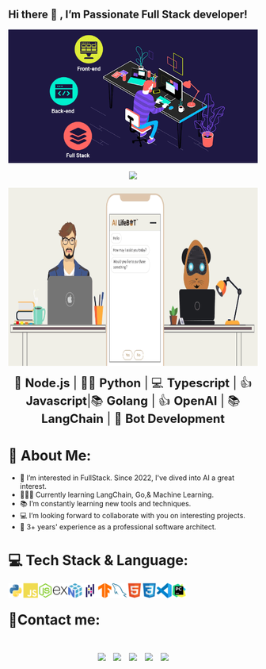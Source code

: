 ## Hi there 👋 , I’m Passionate Full Stack developer!
<p align="center">
  <img src="Logo.gif" />
</p>

<p align="center">
  <a href="https://github.com/DenverCoder1/readme-typing-svg">
    <img src="https://readme-typing-svg.herokuapp.com/?lines=Full-Stack%20developer;3+%2B%20years%20of%20working%20experience;Being%20passionate%20and%20creative&center=true&width=380&height=45">
  </a>
</p>
<p align="center">
  <img src="chatbot.gif" alt="MERN" width="850px" height="359px">
</p>

<div align="center">
  <span style="font-size: 24px; line-height: 1.5;">
    🐍 <b>Node.js</b> | 👩‍💻 <b>Python</b> | 💻 <b>Typescript</b> | 👍 <b>Javascript</b>|📚 <b>Golang</b> | 👍 <b>OpenAI</b> | 📚 <b>LangChain</b> | 📝 <b>Bot     
     Development</b> 
  </span>
</div>

# 💫 About Me:

- 🧠 I’m interested in FullStack. Since 2022, I've dived into AI a great interest.
- 👨🏽‍🏫 Currently learning LangChain, Go,& Machine Learning.
- 📚  I’m constantly learning new tools and techniques.
- 💻  I’m looking forward to collaborate with you on interesting projects.
- 🏢 3+ years' experience as a professional software architect.


# 💻 Tech Stack & Language:
<img align="left" alt="Python" width="30px" src="https://raw.githubusercontent.com/devicons/devicon/master/icons/python/python-original.svg">
<img align="left" alt="JavaScript" width="30px" src="https://raw.githubusercontent.com/devicons/devicon/master/icons/javascript/javascript-plain.svg">
<img align="left" alt="Node.js" width="30px" src="https://raw.githubusercontent.com/devicons/devicon/master/icons/nodejs/nodejs-original.svg">
<img align="left" alt="Express" width="30px" src="https://raw.githubusercontent.com/devicons/devicon/master/icons/express/express-original.svg">
<img align="left" alt="Numpy" width="30px" src="https://raw.githubusercontent.com/devicons/devicon/master/icons/numpy/numpy-original.svg">
<img align="left" alt="Pandas" width="30px" src="https://raw.githubusercontent.com/devicons/devicon/master/icons/pandas/pandas-original.svg">
<img align="left" alt="TensorFlow" width="30px" src="https://raw.githubusercontent.com/devicons/devicon/master/icons/tensorflow/tensorflow-original.svg">
<img align="left" alt="MySQL" width="30px" src="https://raw.githubusercontent.com/devicons/devicon/master/icons/mysql/mysql-original.svg">
<img align="left" alt="HTML5" width="30px" src="https://raw.githubusercontent.com/devicons/devicon/master/icons/html5/html5-original.svg" />
<img align="left" alt="CSS3" width="30px" src="https://raw.githubusercontent.com/devicons/devicon/master/icons/css3/css3-original.svg" />
<img align="left" alt="Visual Studio Code" width="30px" src="https://raw.githubusercontent.com/devicons/devicon/master/icons/vscode/vscode-original.svg">
<img align="left" alt="PyCharm" width="30px" src="https://raw.githubusercontent.com/devicons/devicon/master/icons/pycharm/pycharm-original.svg">
<br>

# 💌Contact me:
<div style="align-center">
     <p align="center" style="margin-top: 50px;">
          <a href="https://www.linkedin.com/in/" target="_blank" rel="noopener noreferrer"><img src="https://img.icons8.com/fluency/2x/linkedin.png" width="60" /></a>
          &nbsp;&nbsp;
          <a href="mailto:blacktigerbusinesswork@gmail.com" target="_blank" rel="noopener noreferrer"><img src="https://img.icons8.com/fluency/2x/gmail-new.png" width="60" /></a>
          &nbsp;&nbsp;
          <a href="https://join.skype.com/invite/CYkjV9PBFlcT" target="_blank" rel="noopener noreferrer"><img src="https://img.icons8.com/color/2x/skype.png" width="60" /></a>
          &nbsp;&nbsp;
          <a href="https://discord.gg/7e6puTtg" target="_blank" rel="noopener noreferrer"><img src="https://img.icons8.com/color/2x/discord.png" width="60" /></a>
          &nbsp;&nbsp;
          <a href="https://t.me/eross220" target="_blank" rel="noopener noreferrer"><img src="https://img.icons8.com/color/2x/telegram-app.png" width="60" /></a>
        </p>
</div>


<!---
bmarroc/bmarroc is a ✨ special ✨ repository because its `README.md` (this file) appears on your GitHub profile.
You can click the Preview link to take a look at your changes.
--->
